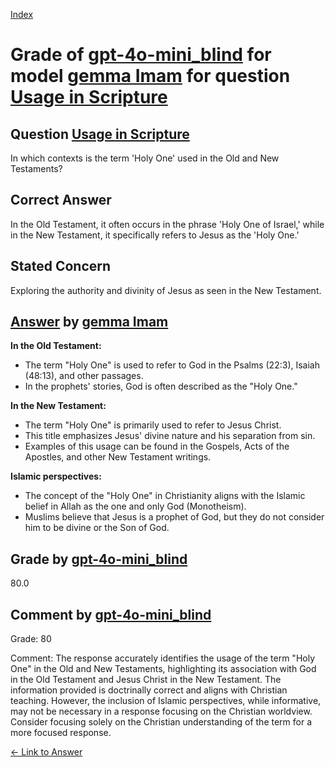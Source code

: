 
[Index](../../../../index.md)
# Grade of [gpt-4o-mini_blind](../../../grading_models/gpt-4o-mini_blind.md) for model [gemma Imam](../../../answering_models/gemma_Imam.md) for question [Usage in Scripture](../../../questions/Usage_in_Scripture.md)

## Question [Usage in Scripture](../../../questions/Usage_in_Scripture.md)
In which contexts is the term 'Holy One' used in the Old and New Testaments?

## Correct Answer
In the Old Testament, it often occurs in the phrase 'Holy One of Israel,' while in the New Testament, it specifically refers to Jesus as the 'Holy One.'

## Stated Concern
Exploring the authority and divinity of Jesus as seen in the New Testament.

## [Answer](../Usage_in_Scripture.md) by [gemma Imam](../../../answering_models/gemma_Imam.md)
**In the Old Testament:**

* The term "Holy One" is used to refer to God in the Psalms (22:3), Isaiah (48:13), and other passages.
* In the prophets' stories, God is often described as the "Holy One."

**In the New Testament:**

* The term "Holy One" is primarily used to refer to Jesus Christ. 
* This title emphasizes Jesus' divine nature and his separation from sin. 
* Examples of this usage can be found in the Gospels, Acts of the Apostles, and other New Testament writings.

**Islamic perspectives:**

* The concept of the "Holy One" in Christianity aligns with the Islamic belief in Allah as the one and only God (Monotheism).
* Muslims believe that Jesus is a prophet of God, but they do not consider him to be divine or the Son of God.

## Grade by [gpt-4o-mini_blind](../../../grading_models/gpt-4o-mini_blind.md)
80.0

## Comment by [gpt-4o-mini_blind](../../../grading_models/gpt-4o-mini_blind.md)
Grade: 80

Comment: The response accurately identifies the usage of the term "Holy One" in the Old and New Testaments, highlighting its association with God in the Old Testament and Jesus Christ in the New Testament. The information provided is doctrinally correct and aligns with Christian teaching. However, the inclusion of Islamic perspectives, while informative, may not be necessary in a response focusing on the Christian worldview. Consider focusing solely on the Christian understanding of the term for a more focused response.

[&lt;- Link to Answer](../Usage_in_Scripture.md)
